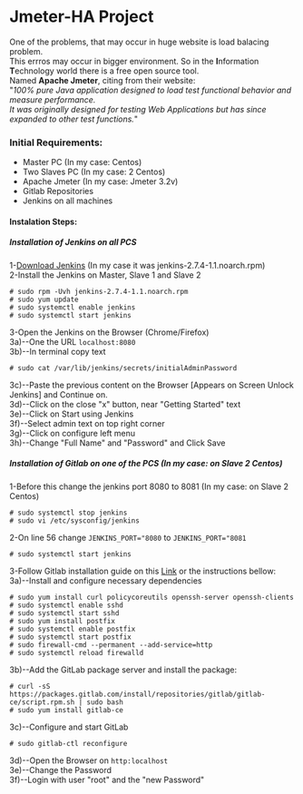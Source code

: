 <h1>Jmeter-HA Project</h1>

One of the problems, that may occur in huge website is load balacing problem.<br> This errros may occur in bigger environment.
So in the <b>I</b>nformation <b>T</b>echnology world there is a free open source tool.<br>
Named <b>Apache Jmeter</b>, citing from their website: <br>"<i>100% pure Java application designed to load test functional behavior and measure performance.<br> 
It was originally designed for testing Web Applications but has since expanded to other test functions.</i>"<br>

<h3>Initial Requirements:</h3>
<ul>
<li>Master PC (In my case: Centos)<br></li>
<li>Two Slaves PC (In my case: 2 Centos)<br></li>
<li>Apache Jmeter (In my case: Jmeter 3.2v)<br></li>
<li>Gitlab Repositories<br></li>
<li>Jenkins on all machines<br></li>
</ul>

<h4>Instalation Steps:</h4>

<h5>Installation of Jenkins on all PCS</h5>
1-<a href="https://jenkins.io/download/">Download Jenkins</a> (In my case it was jenkins-2.7.4-1.1.noarch.rpm)<br>
2-Install the Jenkins on Master, Slave 1 and Slave 2<br>
    
```
# sudo rpm -Uvh jenkins-2.7.4-1.1.noarch.rpm
# sudo yum update
# sudo systemctl enable jenkins
# sudo systemctl start jenkins
```
3-Open the Jenkins on the Browser (Chrome/Firefox)<br>
3a)--One the URL `localhost:8080`<br>
3b)--In terminal copy text<br>
```
# sudo cat /var/lib/jenkins/secrets/initialAdminPassword
```
3c)--Paste the previous content on the Browser [Appears on Screen Unlock Jenkins] and Continue on.<br>
3d)--Click on the close "x" button, near "Getting Started" text<br>
3e)--Click on Start using Jenkins<br>
3f)--Select admin text on top right corner<br>
3g)--Click on configure left menu<br>
3h)--Change "Full Name" and "Password" and Click Save<br>

<h5>Installation of Gitlab on one of the PCS (In my case: on Slave 2 Centos)<br></h5>
1-Before this change the jenkins port 8080 to 8081 (In my case: on Slave 2 Centos)<br>

```
# sudo systemctl stop jenkins
# sudo vi /etc/sysconfig/jenkins
```

2-On line 56 change `JENKINS_PORT="8080` to `JENKINS_PORT="8081`<br>
```
# sudo systemctl start jenkins
```
3-Follow Gitlab installation guide on this <a href="https://about.gitlab.com/installation/#centos">Link</a> or the instructions bellow:</br>
3a)--Install and configure necessary dependencies<br>

```
# sudo yum install curl policycoreutils openssh-server openssh-clients
# sudo systemctl enable sshd
# sudo systemctl start sshd
# sudo yum install postfix
# sudo systemctl enable postfix
# sudo systemctl start postfix
# sudo firewall-cmd --permanent --add-service=http
# sudo systemctl reload firewalld
```

3b)--Add the GitLab package server and install the package:<br>

```
# curl -sS https://packages.gitlab.com/install/repositories/gitlab/gitlab-ce/script.rpm.sh | sudo bash
# sudo yum install gitlab-ce
```

3c)--Configure and start GitLab<br>

```
# sudo gitlab-ctl reconfigure
```

3d)--Open the Browser on `http:localhost`<br>
3e)--Change the Password<br>
3f)--Login with user "root" and the "new Password"<br>


